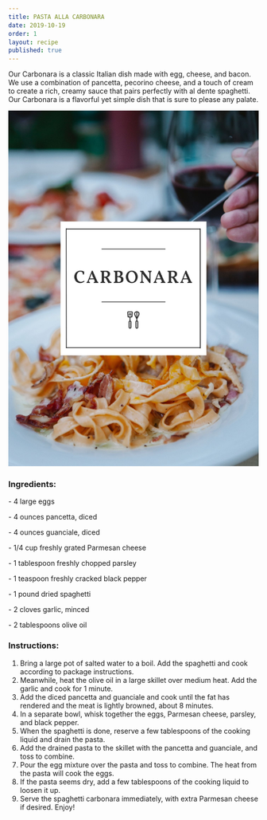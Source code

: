 ```yaml
---
title: PASTA ALLA CARBONARA
date: 2019-10-19
order: 1
layout: recipe
published: true
---
```

Our Carbonara is a classic Italian dish made with egg, cheese, and bacon. We use a combination of pancetta, pecorino cheese, and a touch of cream to create a rich, creamy sauce that pairs perfectly with al dente spaghetti. Our Carbonara is a flavorful yet simple dish that is sure to please any palate.

![](../uploads/5.jpg)

### Ingredients:

\- 4 large eggs

\- 4 ounces pancetta, diced

\- 4 ounces guanciale, diced 

\- 1/4 cup freshly grated Parmesan cheese

\- 1 tablespoon freshly chopped parsley 

\- 1 teaspoon freshly cracked black pepper 

\- 1 pound dried spaghetti 

\- 2 cloves garlic, minced 

\- 2 tablespoons olive oil 

### Instructions:

1. Bring a large pot of salted water to a boil. Add the spaghetti and cook according to package instructions. 
2. Meanwhile, heat the olive oil in a large skillet over medium heat. Add the garlic and cook for 1 minute. 
3. Add the diced pancetta and guanciale and cook until the fat has rendered and the meat is lightly browned, about 8 minutes. 
4. In a separate bowl, whisk together the eggs, Parmesan cheese, parsley, and black pepper. 
5. When the spaghetti is done, reserve a few tablespoons of the cooking liquid and drain the pasta. 
6. Add the drained pasta to the skillet with the pancetta and guanciale, and toss to combine. 
7. Pour the egg mixture over the pasta and toss to combine. The heat from the pasta will cook the eggs. 
8. If the pasta seems dry, add a few tablespoons of the cooking liquid to loosen it up. 
9. Serve the spaghetti carbonara immediately, with extra Parmesan cheese if desired. Enjoy!